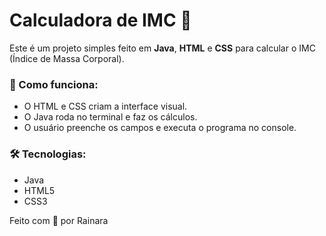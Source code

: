 # Calculadora de IMC 🧮

Este é um projeto simples feito em **Java**, **HTML** e **CSS** para calcular o IMC (Índice de Massa Corporal).

### 🚀 Como funciona:
- O HTML e CSS criam a interface visual.
- O Java roda no terminal e faz os cálculos.
- O usuário preenche os campos e executa o programa no console.

### 🛠️ Tecnologias:
- Java
- HTML5
- CSS3

Feito com 💜 por Rainara